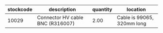 |stockcode|description|quantity|location|
|---------|-----------|--------|--------|
|10029|Connector  HV cable BNC (R316007)|2.00|Cable is 99065, 320mm long|

